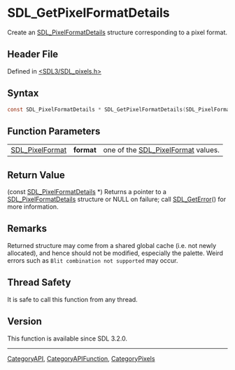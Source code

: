 # SDL_GetPixelFormatDetails

Create an [SDL_PixelFormatDetails](SDL_PixelFormatDetails) structure corresponding to a pixel format.

## Header File

Defined in [<SDL3/SDL_pixels.h>](https://github.com/libsdl-org/SDL/blob/main/include/SDL3/SDL_pixels.h)

## Syntax

```c
const SDL_PixelFormatDetails * SDL_GetPixelFormatDetails(SDL_PixelFormat format);
```

## Function Parameters

|                                    |            |                                                       |
| ---------------------------------- | ---------- | ----------------------------------------------------- |
| [SDL_PixelFormat](SDL_PixelFormat) | **format** | one of the [SDL_PixelFormat](SDL_PixelFormat) values. |

## Return Value

(const [SDL_PixelFormatDetails](SDL_PixelFormatDetails) *) Returns a
pointer to a [SDL_PixelFormatDetails](SDL_PixelFormatDetails) structure or
NULL on failure; call [SDL_GetError](SDL_GetError)() for more information.

## Remarks

Returned structure may come from a shared global cache (i.e. not newly
allocated), and hence should not be modified, especially the palette. Weird
errors such as `Blit combination not supported` may occur.

## Thread Safety

It is safe to call this function from any thread.

## Version

This function is available since SDL 3.2.0.





----
[CategoryAPI](CategoryAPI), [CategoryAPIFunction](CategoryAPIFunction), [CategoryPixels](CategoryPixels)

